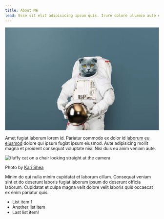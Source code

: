```yaml
---
title: About Me
lead: Esse sit elit adipisicing ipsum quis. Irure dolore ullamco aute esse duis. Reprehenderit id velit dolore consectetur laborum aliquip excepteur amet consequat qui nostrud.
---
```


![digitally edited photo of cat in a spacesuit](../../public/images/fullbodyshot.jpeg)

Amet fugiat laborum lorem id. Pariatur commodo ex dolor id [laborum eu eiusmod](/posts) dolore qui ipsum fugiat ipsum eiusmod. Aute adipisicing mollit magna et proident consequat voluptate nisi. Nisi duis eu anim veniam aute.

![fluffy cat on a chair looking straight at the camera](https://images.unsplash.com/photo-1491485880348-85d48a9e5312?ixlib=rb-1.2.1&ixid=MnwxMjA3fDB8MHxzZWFyY2h8MjR8fGNhdHxlbnwwfHwwfHw%3D&auto=format&fit=crop&w=400&q=60)

Photo by [Kari Shea](https://unsplash.com/@karishea)

Minim do qui nulla minim cupidatat et laborum cillum. Consequat veniam sint et do deserunt laboris fugiat laborum ipsum do deserunt officia laborum. Cupidatat et culpa magna velit dolore velit laboris quis occaecat ex enim pariatur quis.

- List item 1
- Another list item
- Last list item!
